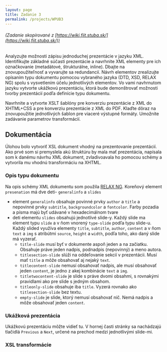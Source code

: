 ```yaml
---
layout: page
title: Zadanie 3
permalink: /projects/WPUB3
---
```

###### _(Zadanie skopírované z [https://wiki.fiit.stuba.sk/](https://wiki.fiit.stuba.sk/))_
Analyzujte možnosti zápisu jednoduchej prezentácie v jazyku XML. Identifikujte základné súčasti prezentácie a navrhnite XML elementy pre ich označkovanie (metadátové, štrukturálne, inline). Dbajte na znovupoužiteľnosť a vyvarujte sa redundancií. Návrh elementov zrealizujte opísaním typu dokumentu pomocou vybraného jazyka (DTD, XSD, RELAX NG) spolu s vysvetlením účelu jednotlivých elementov. Vo vami navhrnutom jazyku vytvorte ukážkovú prezentáciu, ktorá bude demonštrovať možnosti tvorby prezentácií podľa definície typu dokumentu.

Navrhnite a vytvorte XSLT šablóny pre konverziu prezentácie z XML do XHTML+CSS a pre konverziu prezentácie z XML do PDF. Klaďte dôraz na znovupoužitie jednotlivých šablon pre viaceré výstupné formáty. Umožnite zadávanie parametrov transformácií.

## Dokumentácia
Úlohou bolo vytvoriť XSL dokument vhodný na prezentovanie prezentácií. Ako prvé som si premyslela akú štruktúru by mala mať prezentácia, napísala som k danému návrhu XML dokument, zvladivoavala ho pomocou schémy a vytvorila mu vhodnú transformáciu na XHTML.

### Opis typu dokumentu
Na opis schémy XML dokumentu som použila [RELAX NG](http://relaxng.org/).
Koreňový element `presenation` má dve deti- `generalinfo` a `slides`
  * element `generalinfo` obsahuje povinné prvky `author` a `title` a nepovinné prvky `subtitle`, `backgroundcolor` a `fontcolor`. Farby pozadia a písma majú byť udávané v hexadecimálnom tvare 
  * deti elementu `slides` obsahujú jednotlivé slide-y. Každý slide ma element typu `slide` a v ňom vnorený `type-slide` podľa typu slide-u. Každý slided využíva elementy `title`, `subtitle`, `author`, `content` a v ňom `text` a `img` s atribútmi `source`, `height` a `width`, podľa toho, ako daný slide má vyzerať.
    * `title-slide` musí byť v dokumente aspoň jeden a na začiatku. Obsahuje práve jeden nadpis, podnadpis (nepovinný) a meno autora.
    * `titlesection-slide` slúži na oddeľovanie sekcií v prezentácii. Musí mať `title` a môže obsahovať aj nejaký `text`.
    * `titlecontent-slide` nemusí obsahovať nadpis, ale musí obsahovať jeden `content`, je jedno z akej kombinácie `text`  a `img`.
    * `titletwocontent-slide` je slide s práve dvomi obsahmi, s rovnakými pravidlami ako pre slide s jedným obsahom.
    * `titleonly-slide` obsahuje iba `title`. Vyzerá rovnako ako `titlesection-slide` bez textu.
    * `empty-slide` je slide, ktorý nemusí obsahovať nič. Nemá nadpis a môže obsahovať jeden `content`.

### Ukážková prezentácia
Ukážkovú prezentáciu môžte vidieť tu. V hornej časti stránky sa nachádzajú tlačidlá `Previous` a `Next`, určené na prechod medzi jednotlivými slide-mi.

### XSL transformácie

